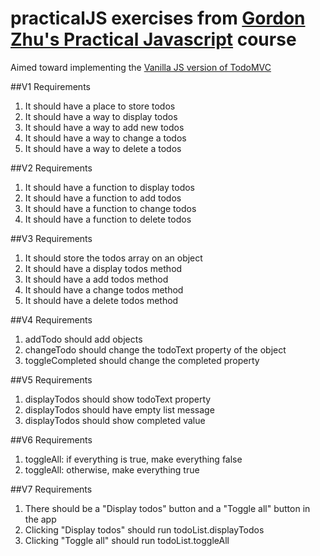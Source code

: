 # practicalJS exercises from [Gordon Zhu's Practical Javascript](https://watchandcode.com/courses/practical-javascript/lectures/975960) course

Aimed toward implementing the [Vanilla JS version of TodoMVC](http://todomvc.com/examples/vanillajs/#/active)

##V1 Requirements

1. It should have a place to store todos
2. It should have a way to display todos
3. It should have a way to add new todos
4. It should have a way to change a todos
5. It should have a way to delete a todos

##V2 Requirements

1. It should have a function to display todos
2. It should have a function to add todos
3. It should have a function to change todos
4. It should have a function to delete todos

##V3 Requirements

1. It should store the todos array on an object
1. It should have a display todos method
2. It should have a add todos method
3. It should have a change todos method
4. It should have a delete todos method

##V4 Requirements

1. addTodo should add objects
2. changeTodo should change the todoText property of the object
3. toggleCompleted should change the completed property

##V5 Requirements

1. displayTodos should show todoText property
2. displayTodos should have empty list message
3. displayTodos should show completed value

##V6 Requirements

1. toggleAll: if everything is true, make everything false
2. toggleAll: otherwise, make everything true

##V7 Requirements

1. There should be a "Display todos" button and a "Toggle all" button in the app
2. Clicking "Display todos" should run todoList.displayTodos
3. Clicking "Toggle all" should run todoList.toggleAll


